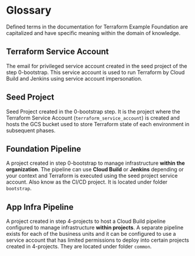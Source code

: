 # Glossary

Defined terms in the documentation for Terraform Example Foundation are capitalized and have
specific meaning within the domain of knowledge.

## Terraform Service Account

The email for privileged service account created in the seed project of the step 0-bootstrap.
This service account is used to run Terraform by Cloud Build and Jenkins using service account impersonation.

## Seed Project

Seed Project created in the 0-bootstrap step. It is the project where the Terraform Service Account (`terraform_service_account`) is created and hosts the GCS bucket used to store Terraform state of each environment in subsequent phases.

## Foundation Pipeline

A project created in step 0-bootstrap to manage infrastructure **within the organization**.
The pipeline can use **Cloud Build** or **Jenkins** depending or your context and Terraform is executed using the seed project service account.
Also know as the CI/CD project.
It is located under folder `bootstrap`.

## App Infra Pipeline

A project created in step 4-projects to host a Cloud Build pipeline configured to manage infrastructure **within projects**.
A separate pipeline exists for each of the business units and it can be configured to use a service account that has limited permissions to deploy into certain projects created in 4-projects.
They are located under folder `common`.
